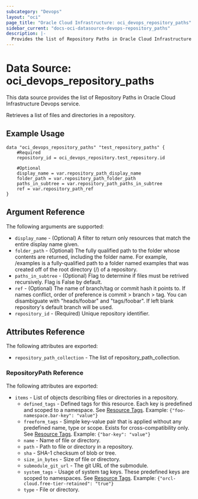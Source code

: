 ```yaml
---
subcategory: "Devops"
layout: "oci"
page_title: "Oracle Cloud Infrastructure: oci_devops_repository_paths"
sidebar_current: "docs-oci-datasource-devops-repository_paths"
description: |-
  Provides the list of Repository Paths in Oracle Cloud Infrastructure Devops service
---
```


# Data Source: oci_devops_repository_paths
This data source provides the list of Repository Paths in Oracle Cloud Infrastructure Devops service.

Retrieves a list of files and directories in a repository.


## Example Usage

```hcl
data "oci_devops_repository_paths" "test_repository_paths" {
	#Required
	repository_id = oci_devops_repository.test_repository.id

	#Optional
	display_name = var.repository_path_display_name
	folder_path = var.repository_path_folder_path
	paths_in_subtree = var.repository_path_paths_in_subtree
	ref = var.repository_path_ref
}
```

## Argument Reference

The following arguments are supported:

* `display_name` - (Optional) A filter to return only resources that match the entire display name given.
* `folder_path` - (Optional) The fully qualified path to the folder whose contents are returned, including the folder name. For example, /examples is a fully-qualified path to a folder named examples that was created off of the root directory (/) of a repository.
* `paths_in_subtree` - (Optional) Flag to determine if files must be retrived recursively. Flag is False by default.
* `ref` - (Optional) The name of branch/tag or commit hash it points to. If names conflict, order of preference is commit > branch > tag. You can disambiguate with "heads/foobar" and "tags/foobar". If left blank repository's default branch will be used. 
* `repository_id` - (Required) Unique repository identifier.


## Attributes Reference

The following attributes are exported:

* `repository_path_collection` - The list of repository_path_collection.

### RepositoryPath Reference

The following attributes are exported:

* `items` - List of objects describing files or directories in a repository.
	* `defined_tags` - Defined tags for this resource. Each key is predefined and scoped to a namespace. See [Resource Tags](https://docs.cloud.oracle.com/iaas/Content/General/Concepts/resourcetags.htm). Example: `{"foo-namespace.bar-key": "value"}`
	* `freeform_tags` - Simple key-value pair that is applied without any predefined name, type or scope. Exists for cross-compatibility only.  See [Resource Tags](https://docs.cloud.oracle.com/iaas/Content/General/Concepts/resourcetags.htm). Example: `{"bar-key": "value"}`
	* `name` - Name of file or directory.
	* `path` - Path to file or directory in a repository.
	* `sha` - SHA-1 checksum of blob or tree.
	* `size_in_bytes` - Size of file or directory.
	* `submodule_git_url` - The git URL of the submodule.
	* `system_tags` - Usage of system tag keys. These predefined keys are scoped to namespaces. See [Resource Tags](https://docs.cloud.oracle.com/iaas/Content/General/Concepts/resourcetags.htm). Example: `{"orcl-cloud.free-tier-retained": "true"}`
	* `type` - File or directory.

